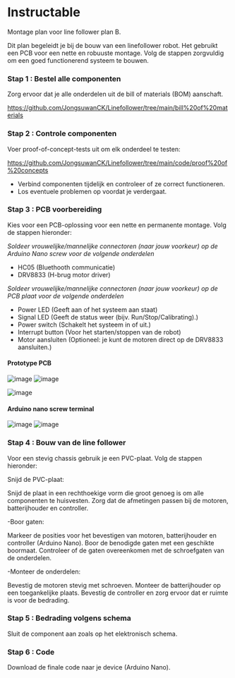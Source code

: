 # Instructable

Montage plan voor line follower plan B.

Dit plan begeleidt je bij de bouw van een linefollower robot. Het gebruikt een PCB voor een nette en robuuste montage. Volg de stappen zorgvuldig om een goed functionerend systeem te bouwen.

### Stap 1 : Bestel alle componenten

Zorg ervoor dat je alle onderdelen uit de bill of materials (BOM) aanschaft.

https://github.com/JongsuwanCK/Linefollower/tree/main/bill%20of%20materials

### Stap 2 : Controle componenten

Voer proof-of-concept-tests uit om elk onderdeel te testen:

https://github.com/JongsuwanCK/Linefollower/tree/main/code/proof%20of%20concepts

* Verbind componenten tijdelijk en controleer of ze correct functioneren.
* Los eventuele problemen op voordat je verdergaat.

### Stap 3 : PCB voorbereiding

Kies voor een PCB-oplossing voor een nette en permanente montage. Volg de stappen hieronder:

*Soldeer vrouwelijke/mannelijke connectoren (naar jouw voorkeur) op de Arduino Nano screw voor de volgende onderdelen*
- HC05 (Bluethooth communicatie)
- DRV8833 (H-brug motor driver)

*Soldeer  vrouwelijke/mannelijke connectoren (naar jouw voorkeur) op de PCB plaat voor de volgende onderdelen*
- Power LED (Geeft aan of het systeem aan staat)
- Signal LED (Geeft de status weer (bijv. Run/Stop/Calibrating).)
- Power switch (Schakelt het systeem in of uit.)
- Interrupt button (Voor het starten/stoppen van de robot)
- Motor aansluiten (Optioneel: je kunt de motoren direct op de DRV8833 aansluiten.)

#### Prototype PCB
![image](https://github.com/user-attachments/assets/135539e1-9cce-4a57-a907-c6fafda5c847) ![image](https://github.com/user-attachments/assets/d0207764-e1f5-4d56-ba7e-5dffd97f70c5)

![image](https://github.com/user-attachments/assets/4c13a013-9df3-428c-8c48-38c2cc964e31)

#### Arduino nano screw terminal
![image](https://github.com/user-attachments/assets/fdfb9a1a-8de1-44ea-843e-780993983630) ![image](https://github.com/user-attachments/assets/765180ae-e483-4cb9-af57-899a7f809782)



### Stap 4 : Bouw van de line follower

Voor een stevig chassis gebruik je een PVC-plaat. Volg de stappen hieronder:

Snijd de PVC-plaat:

Snijd de plaat in een rechthoekige vorm die groot genoeg is om alle componenten te huisvesten. Zorg dat de afmetingen passen bij de motoren, batterijhouder en controller.

-Boor gaten:

Markeer de posities voor het bevestigen van motoren, batterijhouder en controller (Arduino Nano).
Boor de benodigde gaten met een geschikte boormaat.
Controleer of de gaten overeenkomen met de schroefgaten van de onderdelen.

-Monteer de onderdelen:

Bevestig de motoren stevig met schroeven.
Monteer de batterijhouder op een toegankelijke plaats.
Bevestig de controller en zorg ervoor dat er ruimte is voor de bedrading.


### Stap 5 : Bedrading volgens schema

Sluit de component aan zoals op het elektronisch schema.

### Stap 6 : Code

Download de finale code naar je device (Arduino Nano).

